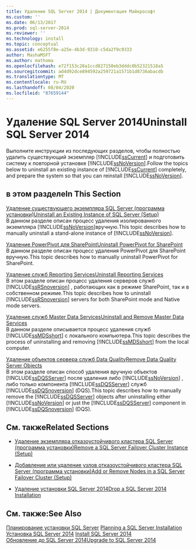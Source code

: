```yaml
---
title: Удаление SQL Server 2014 | Документация Майкрософт
ms.custom: ''
ms.date: 06/13/2017
ms.prod: sql-server-2014
ms.reviewer: ''
ms.technology: install
ms.topic: conceptual
ms.assetid: e6255f8e-a25e-4b3d-9310-c5da2f9c9333
author: MashaMSFT
ms.author: mathoma
ms.openlocfilehash: e72f153c28a1ccd827150eb3dddc0b52321518a5
ms.sourcegitcommit: ad4d92dce894592a259721a1571b1d8736abacdb
ms.translationtype: MT
ms.contentlocale: ru-RU
ms.lasthandoff: 08/04/2020
ms.locfileid: "87659144"
---
```

# <a name="uninstall-sql-server-2014"></a><span data-ttu-id="41721-102">Удаление SQL Server 2014</span><span class="sxs-lookup"><span data-stu-id="41721-102">Uninstall SQL Server 2014</span></span>
  <span data-ttu-id="41721-103">Выполните инструкции из последующих разделов, чтобы полностью удалить существующий экземпляр [!INCLUDE[ssCurrent](../../includes/sscurrent-md.md)] и подготовить систему к повторной установке [!INCLUDE[ssNoVersion](../../includes/ssnoversion-md.md)].</span><span class="sxs-lookup"><span data-stu-id="41721-103">Follow the topics below to uninstall an existing instance of [!INCLUDE[ssCurrent](../../includes/sscurrent-md.md)] completely, and prepare the system so that you can reinstall [!INCLUDE[ssNoVersion](../../includes/ssnoversion-md.md)].</span></span>  
  
## <a name="in-this-section"></a><span data-ttu-id="41721-104">в этом разделе</span><span class="sxs-lookup"><span data-stu-id="41721-104">In This Section</span></span>  
 [<span data-ttu-id="41721-105">Удаление существующего экземпляра SQL Server (программа установки)</span><span class="sxs-lookup"><span data-stu-id="41721-105">Uninstall an Existing Instance of SQL Server &#40;Setup&#41;</span></span>](uninstall-an-existing-instance-of-sql-server-setup.md)  
 <span data-ttu-id="41721-106">В данном разделе описан процесс удаления изолированного экземпляра [!INCLUDE[ssNoVersion](../../includes/ssnoversion-md.md)]вручную.</span><span class="sxs-lookup"><span data-stu-id="41721-106">This topic describes how to manually uninstall a stand-alone instance of [!INCLUDE[ssNoVersion](../../includes/ssnoversion-md.md)].</span></span>  
  
 [<span data-ttu-id="41721-107">Удаление PowerPivot для SharePoint</span><span class="sxs-lookup"><span data-stu-id="41721-107">Uninstall PowerPivot for SharePoint</span></span>](uninstall-power-pivot-for-sharepoint.md)  
 <span data-ttu-id="41721-108">В данном разделе описан процесс удаления PowerPivot для SharePoint вручную.</span><span class="sxs-lookup"><span data-stu-id="41721-108">This topic describes how to manually uninstall PowerPivot for SharePoint.</span></span>  
  
 [<span data-ttu-id="41721-109">Удаление служб Reporting Services</span><span class="sxs-lookup"><span data-stu-id="41721-109">Uninstall Reporting Services</span></span>](uninstall-reporting-services.md)  
 <span data-ttu-id="41721-110">В этом разделе описан процесс удаления серверов служб [!INCLUDE[ssRSnoversion](../../includes/ssrsnoversion-md.md)] , работающих как в режиме SharePoint, так и в собственном режиме.</span><span class="sxs-lookup"><span data-stu-id="41721-110">This topic describes how to uninstall [!INCLUDE[ssRSnoversion](../../includes/ssrsnoversion-md.md)] servers for both SharePoint mode and Native mode servers.</span></span>  
  
 [<span data-ttu-id="41721-111">Удаление служб Master Data Services</span><span class="sxs-lookup"><span data-stu-id="41721-111">Uninstall and Remove Master Data Services</span></span>](uninstall-and-remove-master-data-services.md)  
 <span data-ttu-id="41721-112">В данном разделе описывается процесс удаления служб [!INCLUDE[ssMDSshort](../../includes/ssmdsshort-md.md)] с локального компьютера.</span><span class="sxs-lookup"><span data-stu-id="41721-112">This topic describes the process of uninstalling and removing [!INCLUDE[ssMDSshort](../../includes/ssmdsshort-md.md)] from the local computer.</span></span>  
  
 [<span data-ttu-id="41721-113">Удаление объектов сервера служб Data Quality</span><span class="sxs-lookup"><span data-stu-id="41721-113">Remove Data Quality Server Objects</span></span>](remove-data-quality-server-objects.md)  
 <span data-ttu-id="41721-114">В этом разделе описан способ удаления вручную объектов [!INCLUDE[ssDQSServer](../../includes/ssdqsserver-md.md)] после удаления либо [!INCLUDE[ssNoVersion](../../includes/ssnoversion-md.md)] , либо только компонента [!INCLUDE[ssDQSServer](../../includes/ssdqsserver-md.md)] служб [!INCLUDE[ssDQSnoversion](../../includes/ssdqsnoversion-md.md)] (DQS).</span><span class="sxs-lookup"><span data-stu-id="41721-114">This topic describes how to manually remove the [!INCLUDE[ssDQSServer](../../includes/ssdqsserver-md.md)] objects after uninstalling either [!INCLUDE[ssNoVersion](../../includes/ssnoversion-md.md)] or just the [!INCLUDE[ssDQSServer](../../includes/ssdqsserver-md.md)] component in [!INCLUDE[ssDQSnoversion](../../includes/ssdqsnoversion-md.md)] (DQS).</span></span>  
  
## <a name="related-sections"></a><span data-ttu-id="41721-115">См. также</span><span class="sxs-lookup"><span data-stu-id="41721-115">Related Sections</span></span>  
  
-   [<span data-ttu-id="41721-116">Удаление экземпляра отказоустойчивого кластера SQL Server (программа установки)</span><span class="sxs-lookup"><span data-stu-id="41721-116">Remove a SQL Server Failover Cluster Instance &#40;Setup&#41;</span></span>](../failover-clusters/install/remove-a-sql-server-failover-cluster-instance-setup.md)  
  
-   [<span data-ttu-id="41721-117">Добавление или удаление узлов отказоустойчивого кластера SQL Server (программа установки)</span><span class="sxs-lookup"><span data-stu-id="41721-117">Add or Remove Nodes in a SQL Server Failover Cluster &#40;Setup&#41;</span></span>](../failover-clusters/install/add-or-remove-nodes-in-a-sql-server-failover-cluster-setup.md)  
  
-   [<span data-ttu-id="41721-118">Удаление установки SQL Server 2014</span><span class="sxs-lookup"><span data-stu-id="41721-118">Drop a SQL Server 2014 Installation</span></span>](../../database-engine/install-windows/repair-a-failed-sql-server-installation.md)  
  
## <a name="see-also"></a><span data-ttu-id="41721-119">См. также:</span><span class="sxs-lookup"><span data-stu-id="41721-119">See Also</span></span>  
 <span data-ttu-id="41721-120">[Планирование установки SQL Server](planning-a-sql-server-installation.md) </span><span class="sxs-lookup"><span data-stu-id="41721-120">[Planning a SQL Server Installation](planning-a-sql-server-installation.md) </span></span>  
 <span data-ttu-id="41721-121">[Установка SQL Server 2014](../../database-engine/install-windows/install-sql-server.md) </span><span class="sxs-lookup"><span data-stu-id="41721-121">[Install SQL Server 2014](../../database-engine/install-windows/install-sql-server.md) </span></span>  
 [<span data-ttu-id="41721-122">Обновление до SQL Server 2014</span><span class="sxs-lookup"><span data-stu-id="41721-122">Upgrade to SQL Server 2014</span></span>](../../database-engine/install-windows/upgrade-sql-server.md)  
  
  
